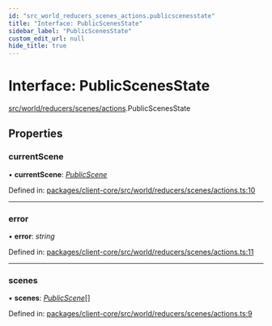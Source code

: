 ```yaml
---
id: "src_world_reducers_scenes_actions.publicscenesstate"
title: "Interface: PublicScenesState"
sidebar_label: "PublicScenesState"
custom_edit_url: null
hide_title: true
---
```


# Interface: PublicScenesState

[src/world/reducers/scenes/actions](../modules/src_world_reducers_scenes_actions.md).PublicScenesState

## Properties

### currentScene

• **currentScene**: [*PublicScene*](src_world_reducers_scenes_actions.publicscene.md)

Defined in: [packages/client-core/src/world/reducers/scenes/actions.ts:10](https://github.com/xr3ngine/xr3ngine/blob/2d83606b6/packages/client-core/src/world/reducers/scenes/actions.ts#L10)

___

### error

• **error**: *string*

Defined in: [packages/client-core/src/world/reducers/scenes/actions.ts:11](https://github.com/xr3ngine/xr3ngine/blob/2d83606b6/packages/client-core/src/world/reducers/scenes/actions.ts#L11)

___

### scenes

• **scenes**: [*PublicScene*](src_world_reducers_scenes_actions.publicscene.md)[]

Defined in: [packages/client-core/src/world/reducers/scenes/actions.ts:9](https://github.com/xr3ngine/xr3ngine/blob/2d83606b6/packages/client-core/src/world/reducers/scenes/actions.ts#L9)
